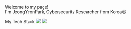 Welcome to my page!<br>
I'm JeongYeonPark, Cybersecurity Researcher from Korea:smiley:

My Tech Stack
<img src="https://img.shields.io/badge/Python-3766AB?style=flat-square&logo=Python&logoColor=white"/>
<img src="https://img.shields.io/badge/javascript-F7DF1E?style=for-the-badge&logo=javascript&logoColor=black">

